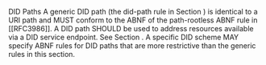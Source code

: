DID Paths A generic DID path (the did-path rule in Section ) is identical to a URI path and MUST conform to the ABNF of the path-rootless ABNF rule in [[RFC3986]]. A DID path SHOULD be used to address resources available via a DID service endpoint. See Section . A specific DID scheme MAY specify ABNF rules for DID paths that are more restrictive than the generic rules in this section.
